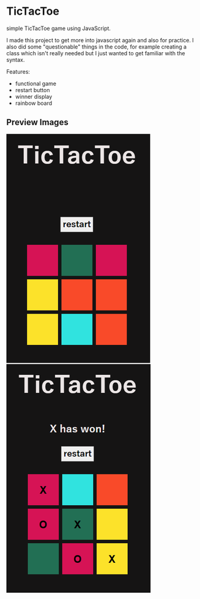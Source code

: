 # TicTacToe

simple TicTacToe game using JavaScript.
<br>

I made this project to get more into javascript again and also for practice.
I also did some "questionable" things in the code, for example creating a class which isn't really needed but I just wanted to get familiar with the syntax.

Features:

- functional game
- restart button
- winner display
- rainbow board

## Preview Images

![image](preview_images/preview_image1.png)
![image](preview_images/preview_image2.png)
